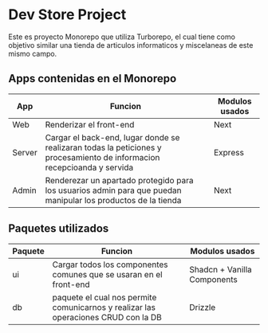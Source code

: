 # Dev Store Project

Este es proyecto Monorepo que utiliza Turborepo, el cual tiene como objetivo similar una tienda de articulos informaticos y miscelaneas de este mismo campo. 

## Apps contenidas en el Monorepo

|App        |Funcion                                                                                                                |Modulos usados         |
|-----------|-----------------------------------------------------------------------------------------------------------------------|-----------------------|
|Web        |Renderizar el front-end                                                                                                |Next                   |
|Server     |Cargar el back-end, lugar donde se realizaran todas la peticiones y procesamiento de informacion recepcioanda y servida|Express                |
|Admin      |Renderezar un apartado protegido para los usuarios admin para que puedan manipular los productos de la tienda          |Next                   |

## Paquetes utilizados

| Paquete   | Funcion                                                                           | Modulos usados                |
|-----------|-----------------------------------------------------------------------------------|-------------------------------|
| ui        | Cargar todos los componentes comunes que se usaran en el front-end                | Shadcn + Vanilla Components   |
| db        | paquete el cual nos permite comunicarnos y realizar las operaciones CRUD con la DB| Drizzle                       |